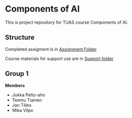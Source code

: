 # Components of AI

This is project repository for TUAS course Components of AI.

## Structure

Completed assigment is in [Assignment Folder](./assignment)

Course materials for support use are in [Support folder](./Support/)

## Group 1

**Members**

* Jukka Pelto-aho
* Teemu Tiainen
* Jan Tilles
* Mika Vilpo
